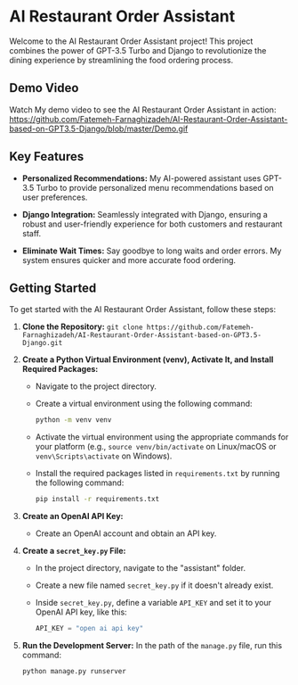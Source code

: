 # AI Restaurant Order Assistant

Welcome to the AI Restaurant Order Assistant project! This project combines the power of GPT-3.5 Turbo and Django to revolutionize the dining experience by streamlining the food ordering process.

## Demo Video

Watch My demo video to see the AI Restaurant Order Assistant in action: https://github.com/Fatemeh-Farnaghizadeh/AI-Restaurant-Order-Assistant-based-on-GPT3.5-Django/blob/master/Demo.gif

## Key Features

- **Personalized Recommendations:** My AI-powered assistant uses GPT-3.5 Turbo to provide personalized menu recommendations based on user preferences.

- **Django Integration:** Seamlessly integrated with Django, ensuring a robust and user-friendly experience for both customers and restaurant staff.

- **Eliminate Wait Times:** Say goodbye to long waits and order errors. My system ensures quicker and more accurate food ordering.

## Getting Started

To get started with the AI Restaurant Order Assistant, follow these steps:

1. **Clone the Repository:** `git clone https://github.com/Fatemeh-Farnaghizadeh/AI-Restaurant-Order-Assistant-based-on-GPT3.5-Django.git`

2. **Create a Python Virtual Environment (venv), Activate It, and Install Required Packages:** 
   - Navigate to the project directory.
   - Create a virtual environment using the following command:

     ```bash
     python -m venv venv
     ```

   - Activate the virtual environment using the appropriate commands for your platform (e.g., `source venv/bin/activate` on Linux/macOS or `venv\Scripts\activate` on Windows).

   - Install the required packages listed in `requirements.txt` by running the following command:

     ```bash
     pip install -r requirements.txt
     ```

3. **Create an OpenAI API Key:** 
   - Create an OpenAI account and obtain an API key.

4. **Create a `secret_key.py` File:** 
   - In the project directory, navigate to the "assistant" folder.
   - Create a new file named `secret_key.py` if it doesn't already exist.
   - Inside `secret_key.py`, define a variable `API_KEY` and set it to your OpenAI API key, like this:

     ```python
     API_KEY = "open ai api key"
     ```

5. **Run the Development Server:** In the path of the `manage.py` file, run this command:

   ```bash
   python manage.py runserver
